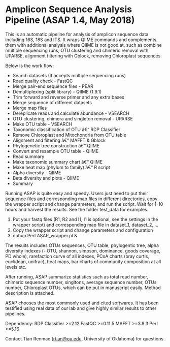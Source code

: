 # Amplicon Sequence Analysis Pipeline (ASAP 1.4, May 2018)

This is an automatic pipeline for analysis of amplicon sequence data including 16S, 18S and ITS. It wraps QIIME commands and complements them with additional analysis where QIIME is not good at, such as combine multiple sequencing runs, OTU clustering and chimeric removal with UPARSE, alignment filtering with Gblock, removing Chloroplast sequences.

Below is the work flow:
- Search datasets (It accepts multiple sequencing runs)
- Read quality check - FastQC
- Merge pair-end sequence files - PEAR
- Demultiplexing (split library) - QIIME (1.9.1)
- Trim forward and reverse primer and any extra bases
- Merge sequence of different datasets
- Merge map files
- Dereplicate reads and calculate abundance - VSEARCH
- OTU clustering, chimera and singleton removal - UPARSE
- Make OTU table - VSEARCH
- Taxonomic classification of OTU â€“ RDP Classifier
- Remove Chloroplast and Mitochondria from OTU table
- Alignment and filtering â€“ MAFFT & Gblock
- Phylogenetic tree construction â€“ QIIME
- Convert and resample OTU table - QIIME
- Read summary
- Make taxonomic summary chart â€“ QIIME
- Make heat map (phylum to family) â€“ R script
- Alpha diversity - QIIME
- Beta diversity and plots - QIIME
- Summary

Running ASAP is quite easy and speedy. Users just need to put their sequence files and corresponding map files in different directories, copy the wrapper script and change parameters, and run the script. Wait for 1-10 hours and harvest the results. See the folder test_data for examples.

1. Put your fastq files (R1, R2 and I1, I1 is optional, see the settings in the wrapper script) and corresponding map file in dataset_1, dataset_2, ...
2. Copy the wrapper script and change parameters and configuration
3. nohup Perl ASAP_wrapper.pl &

The results includes OTUs sequences, OTU table, phylogentic tree, alpha diversity indexes (- OTU, shannon, simpson, dominance, goods coverage, PD whole), rarefaction curve of all indexes, PCoA charts (bray curtis, euclidean, unifrac), heat maps, bar charts of community composition at all levels etc.

After running, ASAP summarize statistics such as total read number, chimeric sequence number, singltons, average sequence number, OTUs number, Chloroplast OTUs, which can be put in manuscript easily. Method description is attached.

ASAP chooses the most commonly used and cited softwares. It has been testified using real data of our lab and give highly similar results to other pipelines.

Dependency:
RDP Classifier	>=2.12
FastQC	>=0.11.5
MAFFT	>=3.8.3
Perl	>=5.16

Contact Tian Renmao (rtian@ou.edu, University of Oklahoma) for questions.


